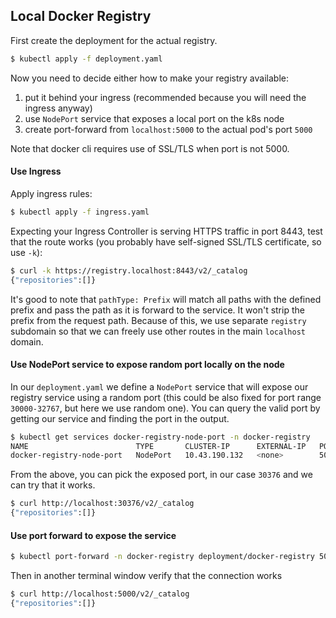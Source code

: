 ## Local Docker Registry

First create the deployment for the actual registry.

```sh
$ kubectl apply -f deployment.yaml
```

Now you need to decide either how to make your registry available:

1. put it behind your ingress (recommended because you will need the ingress anyway)
2. use `NodePort` service that exposes a local port on the k8s node
3. create port-forward from `localhost:5000` to the actual pod's port `5000`

Note that docker cli requires use of SSL/TLS when port is not 5000.

#### Use Ingress

Apply ingress rules:

```sh
$ kubectl apply -f ingress.yaml
```

Expecting your Ingress Controller is serving HTTPS traffic in port 8443, test that the route works (you probably have self-signed SSL/TLS certificate, so use `-k`):

```sh
$ curl -k https://registry.localhost:8443/v2/_catalog
{"repositories":[]}
```

It's good to note that `pathType: Prefix` will match all paths with the defined prefix and pass the path as it is forward to the service. It won't strip the prefix from the request path. Because of this, we use separate `registry` subdomain so that we can freely use other routes in the main `localhost` domain.

#### Use NodePort service to expose random port locally on the node

In our `deployment.yaml` we define a `NodePort` service that will expose our registry service using a random port (this could be also fixed for port range `30000-32767`, but here we use random one). You can query the valid port by getting our service and finding the port in the output.

```sh
$ kubectl get services docker-registry-node-port -n docker-registry
NAME                        TYPE       CLUSTER-IP      EXTERNAL-IP   PORT(S)          AGE
docker-registry-node-port   NodePort   10.43.190.132   <none>        5000:30376/TCP   36m
```

From the above, you can pick the exposed port, in our case `30376` and we can try that it works.

```sh
$ curl http://localhost:30376/v2/_catalog
{"repositories":[]}
```

#### Use port forward to expose the service

```sh
$ kubectl port-forward -n docker-registry deployment/docker-registry 5000:5000
```

Then in another terminal window verify that the connection works

```sh
$ curl http://localhost:5000/v2/_catalog
{"repositories":[]}
```
